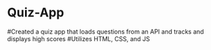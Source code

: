 # Quiz-App

#Created a quiz app that loads questions from an API and tracks and displays high scores
#Utilizes HTML, CSS, and JS
